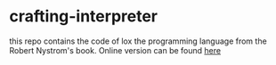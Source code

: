 # crafting-interpreter
this repo contains the code of lox the programming language from the Robert Nystrom's book. 
Online version can be found [here](https://craftinginterpreters.com/)

